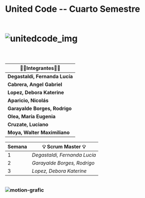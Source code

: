 <h1> United Code -- Cuarto Semestre
<br> 
<br>

![unitedcode_img](https://user-images.githubusercontent.com/69828273/232091454-d63b2c5b-c0a7-4dae-8df3-80a01b99d08a.png) 

<h3>
  <br>
 
| 👩‍💻**Integrantes**👩‍💻     |
|--------------------------|
| **Degastaldi, Fernanda Lucía** |
| **Cabrera, Angel Gabriel** |
| **Lopez, Debora Katerine** |
| **Aparicio, Nicolás** |
| **Garayalde Borges, Rodrigo** |
| **Olea, María Eugenia** |
| **Cruzate, Luciano** |
| **Moya, Walter Maximiliano** |

  

| **Semana** | 💡 **Scrum Master** 💡    |
|----------------------|----------------------|
|  1  | *Degastaldi, Fernanda Lucía* |
|  2  | *Garayalde Borges, Rodrigo* |
|  3  |  *Lopez, Debora Katerine* |


<br> ![motion-grafic](https://user-images.githubusercontent.com/69828273/232174796-797d2ac4-2b09-4353-a18e-762930d92002.gif)
